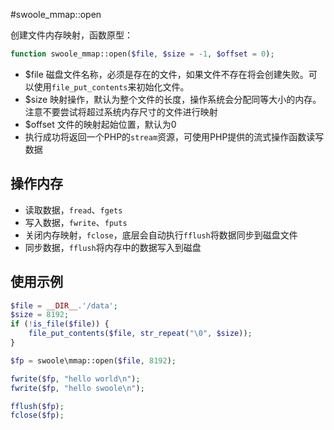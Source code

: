 #swoole_mmap::open

创建文件内存映射，函数原型：
```php
function swoole_mmap::open($file, $size = -1, $offset = 0);
```

* $file 磁盘文件名称，必须是存在的文件，如果文件不存在将会创建失败。可以使用`file_put_contents`来初始化文件。
* $size 映射操作，默认为整个文件的长度，操作系统会分配同等大小的内存。注意不要尝试将超过系统内存尺寸的文件进行映射
* $offset 文件的映射起始位置，默认为0
* 执行成功将返回一个PHP的`stream`资源，可使用PHP提供的流式操作函数读写数据

操作内存
----
* 读取数据，`fread`、`fgets`
* 写入数据，`fwrite`、`fputs`
* 关闭内存映射，`fclose`，底层会自动执行`fflush`将数据同步到磁盘文件
* 同步数据，`fflush`将内存中的数据写入到磁盘

使用示例
---
```php
$file = __DIR__.'/data';
$size = 8192;
if (!is_file($file)) {
	file_put_contents($file, str_repeat("\0", $size));
}

$fp = swoole\mmap::open($file, 8192);

fwrite($fp, "hello world\n");
fwrite($fp, "hello swoole\n");

fflush($fp);
fclose($fp);
```

